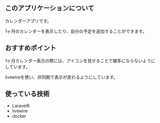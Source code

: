 ## このアプリケーションについて
カレンダーアプリです。

1ヶ月のカレンダーを表示したり、自分の予定を追加することができます。

## おすすめポイント
1ヶ月カレンダー表示の際には、アイコンを見せることで雑多にならないようにしています。

livewireを使い、非同期で表示が変わるようにしています。

## 使っている技術
* Laravel8
* livewire
* docker
